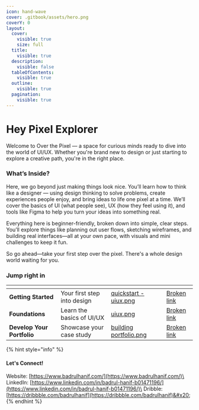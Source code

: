 ```yaml
---
icon: hand-wave
cover: .gitbook/assets/hero.png
coverY: 0
layout:
  cover:
    visible: true
    size: full
  title:
    visible: true
  description:
    visible: false
  tableOfContents:
    visible: true
  outline:
    visible: true
  pagination:
    visible: true
---
```


# Hey Pixel Explorer

Welcome to Over the Pixel — a space for curious minds ready to dive into the world of UI/UX. Whether you're brand new to design or just starting to explore a creative path, you're in the right place.

### **What’s Inside?**

Here, we go beyond just making things look nice. You’ll learn how to think like a designer — using design thinking to solve problems, create experiences people enjoy, and bring ideas to life one pixel at a time. We’ll cover the basics of UI (what people see), UX (how they feel using it), and tools like Figma to help you turn your ideas into something real.

Everything here is beginner-friendly, broken down into simple, clear steps. You’ll explore things like planning out user flows, sketching wireframes, and building real interfaces—all at your own pace, with visuals and mini challenges to keep it fun.

So go ahead—take your first step over the pixel. There's a whole design world waiting for you.

### Jump right in

<table data-view="cards"><thead><tr><th></th><th></th><th data-hidden data-card-cover data-type="files"></th><th data-hidden></th><th data-hidden data-card-target data-type="content-ref"></th></tr></thead><tbody><tr><td><strong>Getting Started</strong></td><td>Your first step into design</td><td><a href=".gitbook/assets/quickstart - uiux.png">quickstart - uiux.png</a></td><td></td><td><a href="broken-reference">Broken link</a></td></tr><tr><td><strong>Foundations</strong></td><td>Learn the basics of UI/UX</td><td><a href=".gitbook/assets/uiux.png">uiux.png</a></td><td></td><td><a href="broken-reference">Broken link</a></td></tr><tr><td><strong>Develop Your Portfolio</strong></td><td>Showcase your case study</td><td><a href=".gitbook/assets/building portfolio.png">building portfolio.png</a></td><td></td><td><a href="broken-reference">Broken link</a></td></tr></tbody></table>

{% hint style="info" %}
#### Let's Connect!

Website: [https://www.badrulhanif.com/](https://www.badrulhanif.com/)\
LinkedIn: [https://www.linkedin.com/in/badrul-hanif-b01471196/](https://www.linkedin.com/in/badrul-hanif-b01471196/)\
Dribble: [https://dribbble.com/badrulhanif](https://dribbble.com/badrulhanif)&#x20;
{% endhint %}
